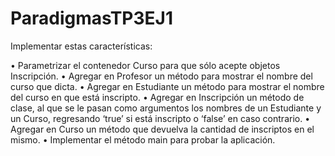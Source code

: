 # ParadigmasTP3EJ1
Implementar estas características:

• Parametrizar el contenedor Curso para que sólo acepte objetos Inscripción.
• Agregar en Profesor un método para mostrar el nombre del curso que dicta.
• Agregar en Estudiante un método para mostrar el nombre del curso en que está inscripto.
• Agregar en Inscripción un método de clase, al que se le pasan como argumentos los nombres de un Estudiante y
un Curso, regresando ‘true’ si está inscripto o ‘false’ en caso contrario.
• Agregar en Curso un método que devuelva la cantidad de inscriptos en el mismo.
• Implementar el método main para probar la aplicación.
